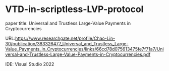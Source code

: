 # VTD-in-scriptless-LVP-protocol

paper title: Universal and Trustless Large-Value Payments in Cryptocurrencies

URL:https://www.researchgate.net/profile/Chao-Lin-30/publication/383326477_Universal_and_Trustless_Large-Value_Payments_in_Cryptocurrencies/links/66cd78d075613475fe7f71a7/Universal-and-Trustless-Large-Value-Payments-in-Cryptocurrencies.pdf

IDE: Visual Studio 2022 

